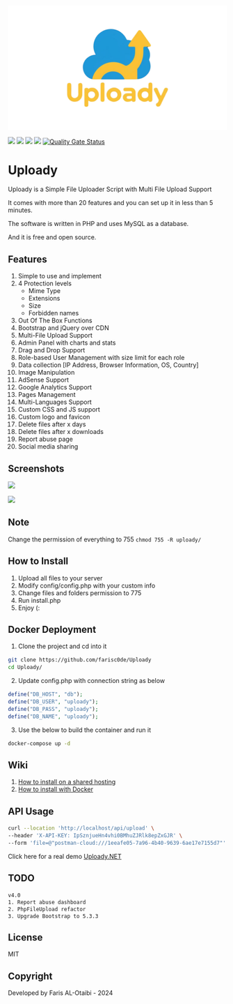 <div align="center">
<a href="https://ibb.co/LXPzsfRs"><img src="https://raw.githubusercontent.com/farisc0de/Uploady/refs/heads/main/uploady_logo.png" alt="Untitled-design-11" border="0" /></a>
</div>

![](https://img.shields.io/github/license/farisc0de/Uploady) ![](https://img.shields.io/github/v/release/farisc0de/Uploady) ![](https://img.shields.io/github/repo-size/farisc0de/Uploady) ![](https://img.shields.io/badge/PHP-777BB4?style=for-the-badge&logo=php&logoColor=white) [![Quality Gate Status](https://sonarcloud.io/api/project_badges/measure?project=farisc0de_Uploady&metric=alert_status)](https://sonarcloud.io/summary/new_code?id=farisc0de_Uploady)

# Uploady

Uploady is a Simple File Uploader Script with Multi File Upload Support

It comes with more than 20 features and you can set up it in less than 5 minutes.

The software is written in PHP and uses MySQL as a database.

And it is free and open source.

## Features

1. Simple to use and implement
2. 4 Protection levels
   - Mime Type
   - Extensions
   - Size
   - Forbidden names
3. Out Of The Box Functions
4. Bootstrap and jQuery over CDN
5. Multi-File Upload Support
6. Admin Panel with charts and stats
7. Drag and Drop Support
8. Role-based User Management with size limit for each role
9. Data collection [IP Address, Browser Information, OS, Country]
10. Image Manipulation
11. AdSense Support
12. Google Analytics Support
13. Pages Management
14. Multi-Languages Support
15. Custom CSS and JS support
16. Custom logo and favicon
17. Delete files after x days
18. Delete files after x downloads
19. Report abuse page
20. Social media sharing

## Screenshots

![](https://i.imgur.com/ropeZWD.png)

![](https://i.imgur.com/fTe1FCZ.png)

## Note

Change the permission of everything to 755 `chmod 755 -R uploady/`

## How to Install

1. Upload all files to your server
2. Modify config/config.php with your custom info
3. Change files and folders permission to 775
4. Run install.php
5. Enjoy (:

## Docker Deployment

1. Clone the project and cd into it

```bash
git clone https://github.com/farisc0de/Uploady
cd Uploady/
```

2. Update config.php with connection string as below

```php
define("DB_HOST", "db");
define("DB_USER", "uploady");
define("DB_PASS", "uploady");
define("DB_NAME", "uploady");
```

3. Use the below to build the container and run it

```bash
docker-compose up -d
```

## Wiki

1. [How to install on a shared hosting](https://github.com/farisc0de/Uploady/wiki/How-to-Install-on-a-shared-hosting)
2. [How to install with Docker](https://github.com/farisc0de/Uploady/wiki/How-to-install-using-Docker)

## API Usage

```bash
curl --location 'http://localhost/api/upload' \
--header 'X-API-KEY: IpSznjueHn4vhi0BMhuZJRlk8epZxGJR' \
--form 'file=@"postman-cloud:///1eeafe05-7a96-4b40-9639-6ae17e7155d7"'
```

Click here for a real demo [Uploady.NET](https://github.com/farisc0de/Uploady.NET)

## TODO

```
v4.0
1. Report abuse dashboard
2. PhpFileUpload refactor
3. Upgrade Bootstrap to 5.3.3
```

## License

MIT

## Copyright

Developed by Faris AL-Otaibi - 2024
